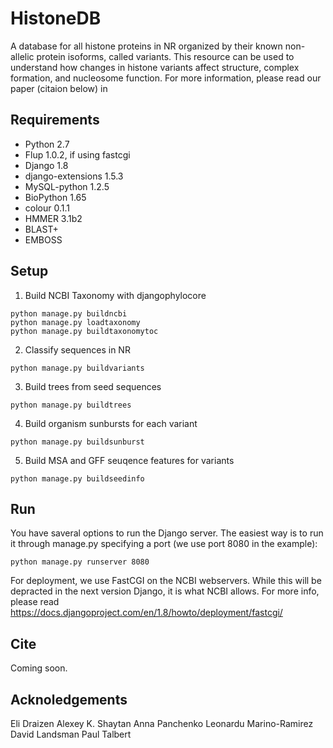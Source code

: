 # HistoneDB
A database for all histone proteins in NR organized by their known non-allelic protein isoforms, called variants. This resource can be used to understand how changes in histone variants affect structure, complex formation, and nucleosome function. For more information, please read our paper (citaion below) in 

## Requirements ##
- Python 2.7
- Flup 1.0.2, if using fastcgi
- Django 1.8
- django-extensions 1.5.3
- MySQL-python 1.2.5
- BioPython 1.65
- colour 0.1.1
- HMMER 3.1b2
- BLAST+
- EMBOSS

## Setup ##
1) Build NCBI Taxonomy with djangophylocore
```
python manage.py buildncbi
python manage.py loadtaxonomy
python manage.py buildtaxonomytoc
```
2) Classify sequences in NR
```
python manage.py buildvariants
```
3) Build trees from seed sequences
```
python manage.py buildtrees
```
4) Build organism sunbursts for each variant
```
python manage.py buildsunburst
```
5) Build MSA and GFF seuqence features for variants
```
python manage.py buildseedinfo
```

## Run ##
You have saveral options to run the Django server. The easiest way is to run it through manage.py specifying a port (we use port 8080 in the example):
```
python manage.py runserver 8080
```
For deployment, we use FastCGI on the NCBI webservers. While this will be depracted in the next version Django, it is what NCBI allows. For more info, please read https://docs.djangoproject.com/en/1.8/howto/deployment/fastcgi/

## Cite ##
Coming soon.

## Acknoledgements ##
Eli Draizen
Alexey K. Shaytan
Anna Panchenko
Leonardu Marino-Ramirez
David Landsman
Paul Talbert
